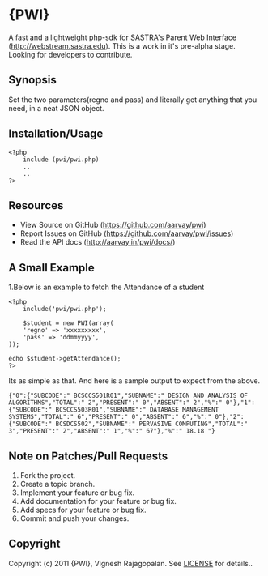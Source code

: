 {PWI}
=====
A fast and a lightweight php-sdk for SASTRA's Parent Web Interface (http://webstream.sastra.edu). This is a work in it's pre-alpha stage. Looking for developers to contribute.

Synopsis
--------
Set the two parameters(regno and pass) and literally get anything that you need, in a neat JSON object.

Installation/Usage
------------------
    <?php
        include (pwi/pwi.php)
        ..
    	..
    ?>

Resources
---------
* View Source on GitHub (https://github.com/aarvay/pwi)
* Report Issues on GitHub (https://github.com/aarvay/pwi/issues)
* Read the API docs (http://aarvay.in/pwi/docs/)

A Small Example
---------------
1.Below is an example to fetch the Attendance of a student

    <?php
        include('pwi/pwi.php');			
	
        $student = new PWI(array(
	    'regno' => 'xxxxxxxxx',
	    'pass' => 'ddmmyyyy',
	));
		
	echo $student->getAttendance();
    ?>

Its as simple as that. And here is a sample output to expect from the above.
		
    {"0":{"SUBCODE":" BCSCCS501R01","SUBNAME":" DESIGN AND ANALYSIS OF ALGORITHMS","TOTAL":" 2","PRESENT":" 0","ABSENT":" 2","%":" 0"},"1":{"SUBCODE":" BCSCCS503R01","SUBNAME":" DATABASE MANAGEMENT SYSTEMS","TOTAL":" 6","PRESENT":" 0","ABSENT":" 6","%":" 0"},"2":{"SUBCODE":" BCSDCS502","SUBNAME":" PERVASIVE COMPUTING","TOTAL":" 3","PRESENT":" 2","ABSENT":" 1","%":" 67"},"%":" 18.18 "}		

Note on Patches/Pull Requests
-----------------------------
1. Fork the project.
2. Create a topic branch.
3. Implement your feature or bug fix.
4. Add documentation for your feature or bug fix.
5. Add specs for your feature or bug fix.
7. Commit and push your changes.

Copyright
---------
Copyright (c) 2011 {PWI}, Vignesh Rajagopalan.
See [LICENSE](http://aarvay.in/pwi/LICENSE) for details..
